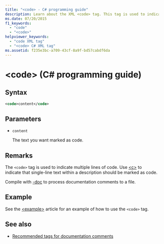 ```yaml
---
title: "<code> - C# programming guide"
description: Learn about the XML <code> tag. This tag is used to indicate multiple lines of code, while <c> marks single-line text in a description as code.
ms.date: 07/20/2015
f1_keywords:
  - "code"
  - "<code>"
helpviewer_keywords:
  - "code XML tag"
  - "<code> C# XML tag"
ms.assetid: f235e3bc-a709-43cf-8a9f-bd57cabdf6da
---
```

# \<code> (C# programming guide)

## Syntax

```xml
<code>content</code>
```

## Parameters

- `content`

  The text you want marked as code.

## Remarks

The `<code>` tag is used to indicate multiple lines of code. Use [\<c>](./code-inline.md) to indicate that single-line text within a description should be marked as code.

Compile with [-doc](../../language-reference/compiler-options/doc-compiler-option.md) to process documentation comments to a file.

## Example

See the [\<example>](./example.md) article for an example of how to use the `<code>` tag.

## See also

- [Recommended tags for documentation comments](./recommended-tags-for-documentation-comments.md)

